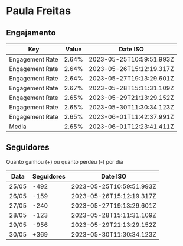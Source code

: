 # Paula Freitas

## Engajamento

| Key             | Value | Date ISO                 |
| --------------- | ----- | ------------------------ |
| Engagement Rate | 2.64% | 2023-05-25T10:59:51.993Z |
| Engagement Rate | 2.64% | 2023-05-26T15:12:19.317Z |
| Engagement Rate | 2.64% | 2023-05-27T19:13:29.601Z |
| Engagement Rate | 2.67% | 2023-05-28T15:11:31.109Z |
| Engagement Rate | 2.65% | 2023-05-29T21:13:29.152Z |
| Engagement Rate | 2.65% | 2023-05-30T11:30:34.123Z |
| Engagement Rate | 2.65% | 2023-06-01T11:42:37.991Z |
| Media           | 2.65% | 2023-06-01T12:23:41.411Z |

## Seguidores

Quanto ganhou (+) ou quanto perdeu (-) por dia

| Data  | Seguidores | Date ISO                 |
| ----- | ---------- | ------------------------ |
| 25/05 | -492       | 2023-05-25T10:59:51.993Z |
| 26/05 | -159       | 2023-05-26T15:12:19.317Z |
| 27/05 | -240       | 2023-05-27T19:13:29.601Z |
| 28/05 | -123       | 2023-05-28T15:11:31.109Z |
| 29/05 | -956       | 2023-05-29T21:13:29.152Z |
| 30/05 | +369       | 2023-05-30T11:30:34.123Z |